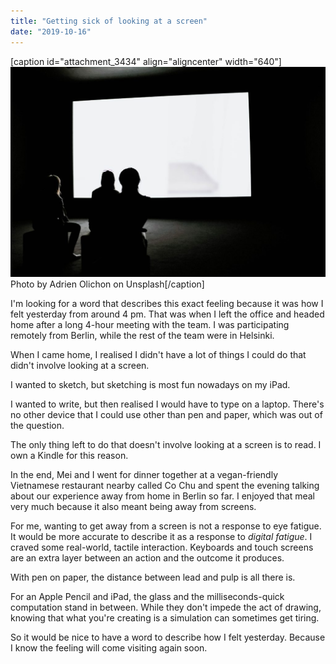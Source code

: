```yaml
---
title: "Getting sick of looking at a screen"
date: "2019-10-16"
---
```


\[caption id="attachment\_3434" align="aligncenter" width="640"\]![sick of looking at a screen](images/adrien-olichon-0RoIEgga6vs-unsplash-1024x683.jpg) Photo by Adrien Olichon on Unsplash\[/caption\]

I'm looking for a word that describes this exact feeling because it was how I felt yesterday from around 4 pm. That was when I left the office and headed home after a long 4-hour meeting with the team. I was participating remotely from Berlin, while the rest of the team were in Helsinki.

When I came home, I realised I didn't have a lot of things I could do that didn't involve looking at a screen.

I wanted to sketch, but sketching is most fun nowadays on my iPad.

I wanted to write, but then realised I would have to type on a laptop. There's no other device that I could use other than pen and paper, which was out of the question.

The only thing left to do that doesn't involve looking at a screen is to read. I own a Kindle for this reason.

In the end, Mei and I went for dinner together at a vegan-friendly Vietnamese restaurant nearby called Co Chu and spent the evening talking about our experience away from home in Berlin so far. I enjoyed that meal very much because it also meant being away from screens.

For me, wanting to get away from a screen is not a response to eye fatigue. It would be more accurate to describe it as a response to _digital fatigue_. I craved some real-world, tactile interaction. Keyboards and touch screens are an extra layer between an action and the outcome it produces.

With pen on paper, the distance between lead and pulp is all there is.

For an Apple Pencil and iPad, the glass and the milliseconds-quick computation stand in between. While they don't impede the act of drawing, knowing that what you're creating is a simulation can sometimes get tiring.

So it would be nice to have a word to describe how I felt yesterday. Because I know the feeling will come visiting again soon.
